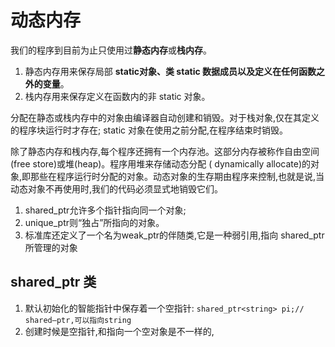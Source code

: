 # 动态内存

我们的程序到目前为止只使用过**静态内存**或**栈内存**。

1. 静态内存用来保存局部 **static对象、类 static 数据成员以及定义在任何函数之外的变量**。
2. 栈内存用来保存定义在函数内的非 static 对象。

分配在静态或栈内存中的对象由编译器自动创建和销毁。对于栈对象,仅在其定义的程序块运行时才存在; static 对象在使用之前分配,在程序结束时销毁。

除了静态内存和桟内存,每个程序还拥有一个内存池。这部分内存被称作自由空间(free store)或堆(heap)。程序用堆来存储动态分配 ( dynamically allocate)的对象,即那些在程序运行时分配的对象。动态对象的生存期由程序来控制,也就是说,当动态对象不再使用时,我们的代码必须显式地销毁它们。

1. shared_ptr允许多个指针指向同一个对象;
2. unique_ptr则“独占”所指向的对象。
3. 标准库还定义了一个名为weak_ptr的伴随类,它是一种弱引用,指向 shared_ptr 所管理的对象

## shared_ptr 类

1. 默认初始化的智能指针中保存着一个空指针: `shared_ptr<string> pi;// shared—ptr,可以指向string`
2. 创建时候是空指针,和指向一个空对象是不一样的,